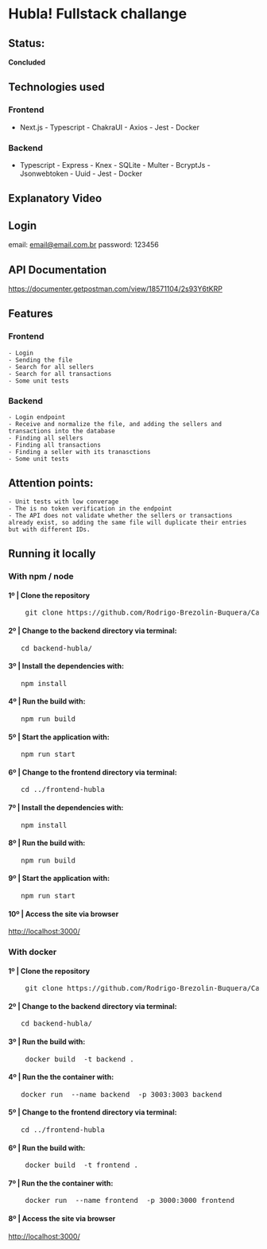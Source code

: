 # Hubla! Fullstack challange

## Status:
<b>Concluded</b>

## Technologies used

### Frontend 
- Next.js - Typescript - ChakraUI   - Axios  - Jest - Docker

### Backend 
- Typescript - Express  - Knex - SQLite - Multer - BcryptJs - Jsonwebtoken - Uuid - Jest - Docker

## Explanatory Video

## Login
   email: email@email.com.br
   password: 123456

## API Documentation 

<a href="https://documenter.getpostman.com/view/18571104/2s93Y6tKRP
">https://documenter.getpostman.com/view/18571104/2s93Y6tKRP
</a>

## Features
 ###  Frontend 
    - Login
    - Sending the file
    - Search for all sellers
    - Search for all transactions
    - Some unit tests
###  Backend 
    - Login endpoint
    - Receive and normalize the file, and adding the sellers and  transactions into the database
    - Finding all sellers
    - Finding all transactions
    - Finding a seller with its tranasctions
    - Some unit tests

## Attention points:

    - Unit tests with low converage 
    - The is no token verification in the endpoint
    - The API does not validate whether the sellers or transactions already exist, so adding the same file will duplicate their entries but with different IDs.

## Running it locally 

### With npm / node 

<h4>1º | Clone the repository </h4>
<pre>
    git clone https://github.com/Rodrigo-Brezolin-Buquera/Case-Green-Acesso.git
</pre>
<h4>2º | Change to the backend directory via terminal: </h4>
<pre>
   cd backend-hubla/
</pre>
<h4>3º | Install the dependencies with: </h4>
<pre>
   npm install
</pre>
<h4>4º | Run the build with: </h4>
<pre>
   npm run build
</pre>
<h4>5º | Start the application with: </h4>
<pre>
   npm run start
</pre>
<h4>6º | Change to the frontend directory via terminal: </h4>
<pre>
   cd ../frontend-hubla
</pre>
<h4>7º | Install the dependencies with: </h4>
<pre>
   npm install
</pre>
<h4>8º | Run the build with: </h4>
<pre>
   npm run build   
</pre>
<h4>9º | Start the application with: </h4>
<pre>
   npm run start
</pre> 
 <h4>10º | Access the site via browser  </h4>
<a href="http://localhost:3000/">http://localhost:3000/</a>


### With docker

<h4>1º | Clone the repository </h4>
<pre>
    git clone https://github.com/Rodrigo-Brezolin-Buquera/Case-Green-Acesso.git
</pre>
<h4>2º | Change to the backend directory via terminal: </h4>
<pre>
   cd backend-hubla/
</pre>
<h4>3º | Run the build with: </h4>
<pre>
    docker build  -t backend .
</pre>
<h4>4º | Run the the container with: </h4>
<pre>
   docker run  --name backend  -p 3003:3003 backend
</pre>
<h4>5º | Change to the frontend directory via terminal: </h4>
<pre>
   cd ../frontend-hubla
</pre>
<h4>6º | Run the build with: </h4>
<pre>
    docker build  -t frontend .
</pre>
<h4>7º | Run the the container with: </h4>
<pre>
    docker run  --name frontend  -p 3000:3000 frontend
</pre>
<h4>8º | Access the site via browser  </h4>
    <a href="http://localhost:3000/">http://localhost:3000/</a>
